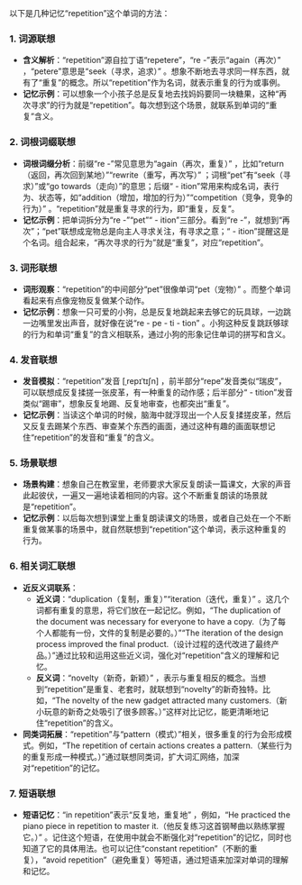 以下是几种记忆“repetition”这个单词的方法：

### 1. 词源联想
 - **含义解析**：“repetition”源自拉丁语“repetere”，“re -”表示“again（再次）” ，“petere”意思是“seek（寻求，追求）” 。想象不断地去寻求同一样东西，就有了“重复”的概念。所以“repetition”作为名词，就表示重复的行为或事例。
 - **记忆示例**：可以想象一个小孩子总是反复地去找妈妈要同一块糖果，这种“再次寻求”的行为就是“repetition”。每次想到这个场景，就联系到单词的“重复”含义。

### 2. 词根词缀联想
 - **词根词缀分析**：前缀“re -”常见意思为“again（再次，重复）” ，比如“return（返回，再次回到某地）”“rewrite（重写，再次写）” ；词根“pet”有“seek（寻求）”或“go towards（走向）”的意思；后缀“ - ition”常用来构成名词，表行为、状态等，如“addition（增加，增加的行为）”“competition（竞争，竞争的行为）” 。“repetition”就是重复寻求的行为，即“重复，反复”。
 - **记忆示例**：把单词拆分为“re -”“pet”“ - ition”三部分。看到“re -”，就想到“再次”；“pet”联想成宠物总是向主人寻求关注，有寻求之意；“ - ition”提醒这是个名词。组合起来，“再次寻求的行为”就是“重复”，对应“repetition”。

### 3. 词形联想
 - **词形观察**：“repetition”的中间部分“pet”很像单词“pet（宠物）” 。而整个单词看起来有点像宠物反复做某个动作。
 - **记忆示例**：想象一只可爱的小狗，总是反复地跳起来去够它的玩具球，一边跳一边嘴里发出声音，就好像在说“re - pe - ti - tion” 。小狗这种反复跳跃够球的行为和单词“重复”的含义相联系，通过小狗的形象记住单词的拼写和含义。

### 4. 发音联想
 - **发音模拟**：“repetition”发音 [ˌrepɪˈtɪʃn] ，前半部分“repe”发音类似“瑞皮”，可以联想成反复揉搓一张皮革，有一种重复的动作感；后半部分“ - tition”发音类似“踢审”，想象反复地踢、反复地审查，也都突出“重复”。
 - **记忆示例**：当读这个单词的时候，脑海中就浮现出一个人反复揉搓皮革，然后又反复去踢某个东西、审查某个东西的画面，通过这种有趣的画面联想记住“repetition”的发音和“重复”的含义。

### 5. 场景联想
 - **场景构建**：想象自己在教室里，老师要求大家反复朗读一篇课文，大家的声音此起彼伏，一遍又一遍地读着相同的内容。这个不断重复朗读的场景就是“repetition”。
 - **记忆示例**：以后每次想到课堂上重复朗读课文的场景，或者自己处在一个不断重复做某事的场景中，就自然联想到“repetition”这个单词，表示这种重复的行为。

### 6. 相关词汇联想
 - **近反义词联系**：
    - **近义词**：“duplication（复制，重复）”“iteration（迭代，重复）” 。这几个词都有重复的意思，将它们放在一起记忆。例如，“The duplication of the document was necessary for everyone to have a copy.（为了每个人都能有一份，文件的复制是必要的。）”“The iteration of the design process improved the final product.（设计过程的迭代改进了最终产品。）”通过比较和运用这些近义词，强化对“repetition”含义的理解和记忆。
    - **反义词**：“novelty（新奇，新颖）” ，表示与重复相反的概念。当想到“repetition”是重复、老套时，就联想到“novelty”的新奇独特。比如，“The novelty of the new gadget attracted many customers.（新小玩意的新奇之处吸引了很多顾客。）”这样对比记忆，能更清晰地记住“repetition”的含义。
 - **同类词拓展**：“repetition”与“pattern（模式）”相关，很多重复的行为会形成模式。例如，“The repetition of certain actions creates a pattern.（某些行为的重复形成一种模式。）”通过联想同类词，扩大词汇网络，加深对“repetition”的记忆。

### 7. 短语联想
 - **短语记忆**：“in repetition”表示“反复地，重复地” ，例如，“He practiced the piano piece in repetition to master it.（他反复练习这首钢琴曲以熟练掌握它。）” 。记住这个短语，在使用中就会不断强化对“repetition”的记忆，同时也知道了它的具体用法。也可以记住“constant repetition”（不断的重复），“avoid repetition”（避免重复）等短语，通过短语来加深对单词的理解和记忆。 